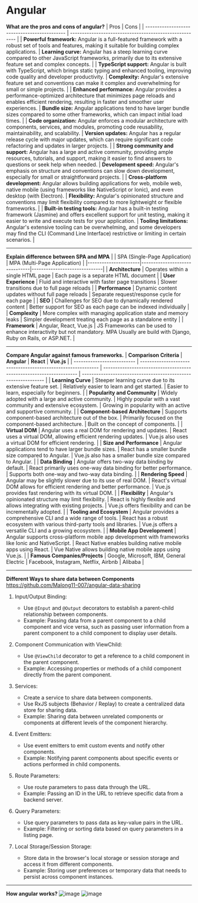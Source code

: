 # Angular

 **What are the pros and cons of angular?**
  | Pros                                         | Cons                                                    |
  | -------------------------------------------- | ------------------------------------------------------- |
  | **Powerful framework:** Angular is a full-featured framework with a robust set of tools and features, making it suitable for building complex applications. | **Learning curve:** Angular has a steep learning curve compared to other JavaScript frameworks, primarily due to its extensive feature set and complex concepts. |
  | **TypeScript support:** Angular is built with TypeScript, which brings static typing and enhanced tooling, improving code quality and developer productivity. | **Complexity:** Angular's extensive feature set and conventions can make it complex and overwhelming for small or simple projects. |
  | **Enhanced performance:** Angular provides a performance-optimized architecture that minimizes page reloads and enables efficient rendering, resulting in faster and smoother user experiences. | **Bundle size:** Angular applications tend to have larger bundle sizes compared to some other frameworks, which can impact initial load times. |
  | **Code organization:** Angular enforces a modular architecture with components, services, and modules, promoting code reusability, maintainability, and scalability. | **Version updates:** Angular has a regular release cycle with major updates, which can require significant code refactoring and updates in larger projects. |
  | **Strong community and support:** Angular has a large and active community, providing ample resources, tutorials, and support, making it easier to find answers to questions or seek help when needed. | **Development speed:** Angular's emphasis on structure and conventions can slow down development, especially for small or straightforward projects. |
  | **Cross-platform development:** Angular allows building applications for web, mobile web, native mobile (using frameworks like NativeScript or Ionic), and even desktop (with Electron). | **Flexibility:** Angular's opinionated structure and conventions may limit flexibility compared to more lightweight or flexible frameworks. |
  | **Built-in testing tools:** Angular has a built-in testing framework (Jasmine) and offers excellent support for unit testing, making it easier to write and execute tests for your application. | **Tooling limitations:** Angular's extensive tooling can be overwhelming, and some developers may find the CLI (Command Line Interface) restrictive or limiting in certain scenarios. |

---

**Explain difference between SPA and MPA**
  |                      | SPA (Single-Page Application) | MPA (Multi-Page Application) |
  |----------------------|-------------------------------|------------------------------|
  | **Architecture**     | Operates within a single HTML page | Each page is a separate HTML document |
  | **User Experience**  | Fluid and interactive with faster page transitions | Slower transitions due to full page reloads |
  | **Performance**      | Dynamic content updates without full page reloads | Separate request/response cycle for each page |
  | **SEO**              | Challenges for SEO due to dynamically rendered content | Better support for SEO as each page can be indexed individually |
  | **Complexity**       | More complex with managing application state and memory leaks | Simpler development treating each page as a standalone entity |
  | **Framework** | Angular, React, Vue.js | JS Frameworks can be used to enhance interactivity but not mandatory. MPA Usually are build with Django, Ruby on Rails, or ASP.NET. |

  ---

**Compare Angular against famous frameworks.**
  | **Comparison Criteria**     | **Angular**                                                  | **React**                                                           | **Vue.js**                                                     |
  | -------------------------- | ------------------------------------------------------------ | ------------------------------------------------------------------- | -------------------------------------------------------------- |
  | **Learning Curve**         | Steeper learning curve due to its extensive feature set.      | Relatively easier to learn and get started.                         | Easier to learn, especially for beginners.                      |
  | **Popularity and Community** | Widely adopted with a large and active community.            | Highly popular with a vast community and extensive ecosystem.       | Growing in popularity with an active and supportive community.  |
  | **Component-based Architecture** | Supports component-based architecture out of the box.      | Primarily focused on the component-based architecture.               | Built on the concept of components.                            |
  | **Virtual DOM**            | Angular uses a real DOM for rendering and updates.             | React uses a virtual DOM, allowing efficient rendering updates.     | Vue.js also uses a virtual DOM for efficient rendering.        |
  | **Size and Performance**    | Angular applications tend to have larger bundle sizes.        | React has a smaller bundle size compared to Angular.                  | Vue.js also has a smaller bundle size compared to Angular.    |
  | **Data Binding**            | Angular offers two-way data binding by default.                | React primarily uses one-way data binding for better performance.     | Supports both one-way and two-way data binding.                |
  | **Rendering Speed**         | Angular may be slightly slower due to its use of real DOM.    | React's virtual DOM allows for efficient rendering and better performance. | Vue.js provides fast rendering with its virtual DOM.           |
  | **Flexibility**             | Angular's opinionated structure may limit flexibility.         | React is highly flexible and allows integrating with existing projects.   | Vue.js offers flexibility and can be incrementally adopted.   |
  | **Tooling and Ecosystem**   | Angular provides a comprehensive CLI and a wide range of tools. | React has a robust ecosystem with various third-party tools and libraries. | Vue.js offers a versatile CLI and a growing ecosystem.         |
  | **Mobile App Development**  | Angular supports cross-platform mobile app development with frameworks like Ionic and NativeScript. | React Native enables building native mobile apps using React.      | Vue Native allows building native mobile apps using Vue.js.   |
  | **Famous Companies/Projects** | Google, Microsoft, IBM, General Electric                        | Facebook, Instagram, Netflix, Airbnb                                 | Alibaba                                                        |

---

**Different Ways to share data between Components** https://github.com/Malong11-007/angular-data-sharing
  1. Input/Output Binding:
     - Use `@Input` and `@Output` decorators to establish a parent-child relationship between components.
     - Example: Passing data from a parent component to a child component and vice versa, such as passing user information from a parent component to a child component to display user details.
  
  2. Component Communication with ViewChild:
     - Use `@ViewChild` decorator to get a reference to a child component in the parent component.
     - Example: Accessing properties or methods of a child component directly from the parent component.
  
  3. Services:
     - Create a service to share data between components.
     - Use RxJS subjects (Behavior / Replay) to create a centralized data store for sharing data.
     - Example: Sharing data between unrelated components or components at different levels of the component hierarchy.
  
  4. Event Emitters:
     - Use event emitters to emit custom events and notify other components.
     - Example: Notifying parent components about specific events or actions performed in child components.
  
  5. Route Parameters:
     - Use route parameters to pass data through the URL.
     - Example: Passing an ID in the URL to retrieve specific data from a backend server.
  
  6. Query Parameters:
     - Use query parameters to pass data as key-value pairs in the URL.
     - Example: Filtering or sorting data based on query parameters in a listing page.
  
  7. Local Storage/Session Storage:
     - Store data in the browser's local storage or session storage and access it from different components.
     - Example: Storing user preferences or temporary data that needs to persist across component instances.

---

**How angular works?**
![image](https://github.com/Malong11-007/javascript-iq/assets/40298510/10b6cee2-6383-4b5d-9b34-74b113a535c9)
![image](https://github.com/Malong11-007/javascript-iq/assets/40298510/15dff29f-f888-4ae0-8059-4ea7ad28b2ef)


